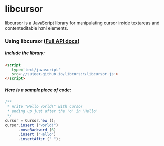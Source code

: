 libcursor
=========

libcursor is a JavaScript library for manipulating cursor inside 
textareas and contenteditable html elements.

### Using libcursor ([Full API docs](//sujeet.github.io/libcursor/Cursor.html))
##### Include the library:
```HTML
<script 
   type='text/javascript' 
   src='//sujeet.github.io/libcursor/libcursor.js'>
</script>
```

##### Here is a sample piece of code:
```javascript
/**
 * Write "Hello world!" with cursor 
 * ending up just after the 'o' in 'Hello' 
 */
cursor = Cursor.new ();
cursor.insert ("world!")
      .moveBackward (6)
      .insert ("Hello")
      .insertAfter (" ");
```
